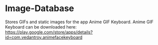 # Image-Database
Stores GIFs and static images for the app Anime GIF Keyboard.
Anime GIF Keyboard can be downloaded here: https://play.google.com/store/apps/details?id=com.vedantroy.animefacekeyboard
